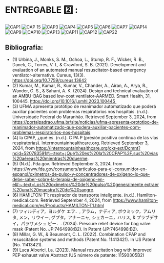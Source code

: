 #  ENTREGABLE :two: :
![CAP1](https://i.postimg.cc/hjCdmfJr/P1.png)
![CAP 15](https://i.postimg.cc/gcNDy091/P2.png)
![CAP3](https://i.postimg.cc/zXvkx18v/P3.png)
![CAP4](https://i.postimg.cc/YqPzVyC3/P4.png)
![CAP5](https://i.postimg.cc/XYyk0cZ0/P5.png)
![CAP6](https://i.postimg.cc/G27JN59J/G1.png)
![CAP7](https://i.postimg.cc/4yYbTQ9C/G2.png)
![CAP14](https://i.postimg.cc/tJ8dRn3s/G3.png)
![CAP9](https://i.postimg.cc/FRGjxT60/P9.png)
![CAP10](https://i.postimg.cc/gjJ3tv9Q/P10.png)
![CAP13](https://i.postimg.cc/c19Rg5wS/P11.png)
![CAP11](https://i.postimg.cc/bN41LDmV/P12.png)
![CAP12](https://i.postimg.cc/3xpmq868/P13.png)
![CAP22](https://i.postimg.cc/fTVxxjf0/P14.png)


## Bibliografía:
- (1) Urbina, J., Monks, S. M., Ochoa, L., Stump, R. F., Wicker, R. B., Danek, C., Torres, V. I., & Crawford, S. B. (2021). Development and evaluation of an automated manual resuscitator-based emergency ventilator-alternative. Cureus, 13(3). https://doi.org/10.7759/cureus.13642
- (2) Kumar, M., Kumar, R., Kumar, V., Chander, A., Airan, A., Arya, R., Wander, G. S., & Sahani, A. K. (2024). Design and technical evaluation of an AMBU-BAG based low-cost ventilator-AARMED. Smart Health, 31, 100445. https://doi.org/10.1016/j.smhl.2023.100445 
- (3) UFMA apresenta protótipo de reanimador automatizado que poderá auxiliar pacientes com problemas respiratórios nos hospitais. (n.d.). Universidade Federal do Maranhão. Retrieved September 3, 2024, from https://portalpadrao.ufma.br/site/noticias/ufma-apresenta-prototipo-de-reanimador-automatizado-que-podera-auxiliar-pacientes-com-problemas-respiratorios-nos-hospitais
- (4) la CPAP, ¿qué es. (n.d.). C PA P (presión positiva continua de las vías respiratorias). Intermountainhealthcare.org. Retrieved September 3, 2024, from https://intermountainhealthcare.org/ckr-ext/Dcmnt?ncid=520783591#:~:text=¿Qué%20es%20la%20CPAP%3F,sus%20vías%20aéreas%20mientras%20duerme.
- (5) (N.d.). Fda.gov. Retrieved September 3, 2024, from https://www.fda.gov/consumers/articulos-para-el-consumidor-en-espanol/oximetros-de-pulso-y-concentradores-de-oxigeno-lo-que-debe-saber-sobre-la-terapia-de-oxigeno-en-el#:~:text=Los%20oxímetros%20de%20pulso%20generalmente,extraer%20una%20muestra%20de%20sangre.
- (6) HAMILTON-T1: respirador de transporte inteligente. (n.d.). Hamilton-medical.com. Retrieved September 4, 2024, from https://www.hamilton-medical.com/es/Products/HAMILTON-T1.html
- (7) ツィルディア，ヨルダケ エフ．, アラム，ナディア, ボウミック，アムリタ, メン，リウイー, グプタ，アナーニャ, シェカーニ，ハリス, & プラブデサイ，パラサメシュ ピー．. (2024). Pressure relief device for bag valve mask (Patent No. JP:7464998:B2). In Patent (JP:7464998:B2).
- (8) Millar, G. W., & Beaumont, C. L. (2022). Combination CPAP and resuscitation systems and methods (Patent No. 11413421). In US Patent (No. 11413421).
- (9) Luca Alberici, l.a. (2023). Manual resuscitation bag with improved PEP exhaust valve Abstract (US número de patente: 11590305B2)

